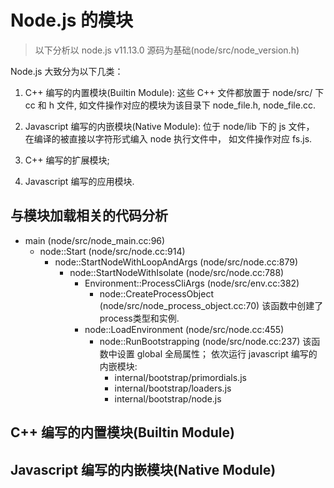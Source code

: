 # Node.js 的模块

> 以下分析以 node.js v11.13.0 源码为基础(node/src/node_version.h)

Node.js 大致分为以下几类：

1. C++ 编写的内置模块(Builtin Module):
这些 C++ 文件都放置于 node/src/ 下 cc 和 h 文件, 如文件操作对应的模块为该目录下 node_file.h, node_file.cc.

2. Javascript 编写的内嵌模块(Native Module):
位于 node/lib 下的 js 文件， 在编译的被直接以字符形式编入 node 执行文件中， 如文件操作对应 fs.js.

3. C++ 编写的扩展模块;

4. Javascript 编写的应用模块.

## 与模块加载相关的代码分析

- main (node/src/node_main.cc:96)
  - node::Start (node/src/node.cc:914)
    - node::StartNodeWithLoopAndArgs (node/src/node.cc:879)
      - node::StartNodeWithIsolate (node/src/node.cc:788)
        - Environment::ProcessCliArgs (node/src/env.cc:382)
          - node::CreateProcessObject (node/src/node_process_object.cc:70)
            该函数中创建了process类型和实例.
        - node::LoadEnvironment (node/src/node.cc:455)
          - node::RunBootstrapping (node/src/node.cc:237)
            该函数中设置 global 全局属性； 依次运行 javascript 编写的内嵌模块:
            * internal/bootstrap/primordials.js
            * internal/bootstrap/loaders.js
            * internal/bootstrap/node.js


## C++ 编写的内置模块(Builtin Module)


## Javascript 编写的内嵌模块(Native Module)